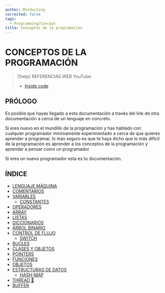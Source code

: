 ```yaml
---
author: Mindusting
corrected: false
tags:
  - Programming/Concept
title: Conceptos de la programación
---
```


# CONCEPTOS DE LA PROGRAMACIÓN

> [!help] REFERENCIAS WEB
> YouTube:
> - [Inside code](https://www.youtube.com/@insidecode)

## PRÓLOGO

Es posible que hayas llegado a esta documentación a través del link de otra documentación a cerca de un lenguaje en concreto.

Si eres nuevo en el mundillo de la programación y has hablado con cualquier programador mínimamente experimentado a cerca de que quieres aprender a programar, lo más seguro es que te haya dicho que lo más difícil de la programación es aprender a los conceptos de la programación y aprender a pensar como un programador.

Si eres un nuevo programador esta es tu documentación.

## ÍNDICE

- [LENGUAJE MÁQUINA](pc_machine_language.md)
- [COMENTARIOS](pc_comment.md)
- [VARIABLES](pc_variable.md)
    - [CONSTANTES](pc_constant.md)
- [OPERADORES](pc_operator.md)
- [ARRAY](pc_array.md)
- [LISTAS](pc_list.md)
- [DICCIONARIOS](pc_dictionary.md)
- [ÁRBOL BINARIO](pc_btree.md)
- [CONTROL DE FLUJO](pc_control_flow.md)
    - [SWITCH](pc_switch.md)
- [BUCLES](pc_loop.md)
- [CLASES Y OBJETOS](pc_class.md)
- [POINTERS](pc_pointer.md)
- [FUNCIONES](pc_function.md)
- [OBJETOS](pc_object.md)
- [ESTRUCTURAS DE DATOS](pc_data_structures.md)
    - [HASH-MAP](pc_hash_map.md)
- [THREAD 🧵](pc_thread.md)
- [BUFFER](pc_buffer.md)
